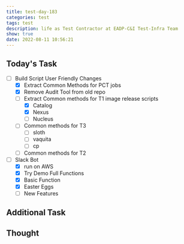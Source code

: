 ```yaml
---
title: test-day-183
categories: test
tags: test
description: life as Test Contractor at EADP-C&I Test-Infra Team
show: true
date: 2022-08-11 10:56:21
---
```

## Today's Task
- [ ] Build Script User Friendly Changes
  - [x] Extract Common Methods for PCT jobs
  - [x] Remove Audit Tool from old repo
  - [ ] Extract Common methods for T1 image release scripts
    - [x] Catalog
    - [x] Nexus
    - [ ] Nucleus
  - [ ] Common methods for T3
    - [ ] sloth
    - [ ] vaquita
    - [ ] cp
  - [ ] Common methods for T2

- [ ] Slack Bot
  - [x] run on AWS
  - [x] Try Demo Full Functions
  - [x] Basic Function
  - [x] Easter Eggs
  - [ ] New Features

## Additional Task 

## Thought

